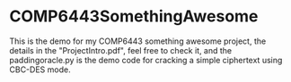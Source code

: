 # COMP6443SomethingAwesome
This is the demo for my COMP6443 something awesome project, the details in the "ProjectIntro.pdf", feel free to check it, and the paddingoracle.py is the demo code for cracking a simple ciphertext using CBC-DES mode.
